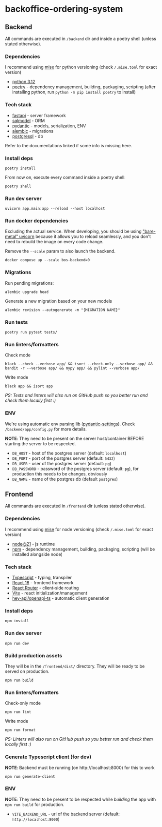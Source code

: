 # backoffice-ordering-system


## Backend

All commands are executed in `/backend` dir and inside a poetry shell (unless stated otherwise).


### Dependencies
I recommend using [mise](https://mise.jdx.dev) for python versioning (check `/.mise.toml` for exact version)

- [python 3.12](https://docs.python.org/3/whatsnew/3.12.html)
- [poetry](https://python-poetry.org) - dependency management, building, packaging, scripting (after installing python, run `python -m pip install poetry` to install)

### Tech stack
- [fastapi](https://fastapi.tiangolo.com) - server framework
- [sqlmodel](https://sqlmodel.tiangolo.com) - ORM
- [pydantic](https://docs.pydantic.dev/latest/) - models, serialization, ENV
- [alembic](https://alembic.sqlalchemy.org/en/latest/) - migrations
- [postgresql](https://www.postgresql.org/) - db

Refer to the documentations linked if some info is missing here.

### Install deps

```shell
poetry install
```

From now on, execute every command inside a poetry shell:
```shell
poetry shell
```

### Run dev server
```shell
uvicorn app.main:app --reload --host localhost
```

### Run docker dependencies

Excluding the actual service. When developing, you should be using ["bare-metal" uvicorn](#run-server) because it allows you to reload seamlessly, and you don't need to rebuild the image on every code change.

Remove the `--scale` param to also launch the backend.

```shell
docker compose up --scale bos-backend=0
```

### Migrations

Run pending migrations:
```shell
alembic upgrade head
```

Generate a new migration based on your new models
```shell
alembic revision --autogenerate -m "{MIGRATION NAME}"
```

### Run tests

```shell
poetry run pytest tests/
```

### Run linters/formatters

Check mode
```shell
black --check --verbose app/ && isort --check-only --verbose app/ && bandit -r --verbose app/ && mypy app/ && pylint --verbose app/
```

Write mode
```shell
black app && isort app
```

*PS: Tests and linters will also run on GitHub push so you better run and check them locally first :)*


### ENV

We're using automatic env parsing lib ([pydantic-settings](https://docs.pydantic.dev/latest/concepts/pydantic_settings/)). 
Check `/backend/app/config.py` for more details.

**NOTE**: They need to be present on the server host/container BEFORE starting the server to be respected.

- `DB_HOST` - host of the postgres server (default: `localhost`)
- `DB_PORT` - port of the postgres server (default: `5432`)
- `DB_USER` - user of the postgres server (default: `pg`)
- `DB_PASSWORD` - password of the postgres server (default: `pg`), for production this needs to be changes, obviously
- `DB_NAME` - name of the postgres db (default `postgres`)

## Frontend

All commands are executed in `/frontend` dir (unless stated otherwise).

### Dependencies
I recommend using [mise](https://mise.jdx.dev) for node versioning (check `/.mise.toml` for exact version)

- [node@21](https://nodejs.org/en) - js runtime
- [npm](https://www.npmjs.com/) - dependency management, building, packaging, scripting (will be installed alongside node)

### Tech stack
- [Typescript](https://www.typescriptlang.org/) - typing, transpiler
- [React 18](https://react.dev/) - frontend framework
- [React Router](https://reactrouter.com/en/main) - client-side routing
- [Vite](https://vite.dev/guide/) - react initialization/management
- [hey-api/openapi-ts](https://github.com/hey-api/openapi-ts) - automatic client generation

### Install deps

```shell
npm install
```

### Run dev server
```shell
npm run dev
```

### Build production assets
They will be in the `/frontend/dist/` directory. They will be ready to be served on production.

```shell
npm run build
```

### Run linters/formatters

Check-only mode
```shell
npm run lint
```

Write mode
```shell
npm run format
```

*PS: Linters will also run on GitHub push so you better run and check them locally first :)*


### Generate Typescript client (for dev)

**NOTE**: Backend must be running (on http://localhost:8000) for this to work

```shell
npm run generate-client
```

### ENV

**NOTE**: They need to be present to be respected while *building* the app with `npm run build` for production.

- `VITE_BACKEND_URL` - url of the backend server (default: `http://localhost:8000`)
